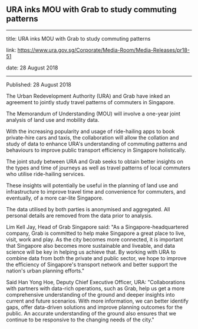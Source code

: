 ## URA inks MOU with Grab to study commuting patterns

---

title: URA inks MOU with Grab to study commuting patterns

link: https://www.ura.gov.sg/Corporate/Media-Room/Media-Releases/pr18-51

date: 28 August 2018

---

Published: 28 August 2018

The Urban Redevelopment Authority (URA) and Grab have inked an agreement to jointly study travel patterns of commuters in Singapore.

  
The Memorandum of Understanding (MOU) will involve a one-year joint analysis of land use and mobility data.

With the increasing popularity and usage of ride-hailing apps to book private-hire cars and taxis, the collaboration will allow the collation and study of data to enhance URA's understanding of commuting patterns and behaviours to improve public transport efficiency in Singapore holistically.

The joint study between URA and Grab seeks to obtain better insights on the types and time of journeys as well as travel patterns of local commuters who utilise ride-hailing services.

These insights will potentially be useful in the planning of land use and infrastructure to improve travel time and convenience for commuters, and eventually, of a more car-lite Singapore.

The data utilised by both parties is anonymised and aggregated. All personal details are removed from the data prior to analysis.

Lim Kell Jay, Head of Grab Singapore said: "As a Singapore-headquartered company, Grab is committed to help make Singapore a great place to live, visit, work and play. As the city becomes more connected, it is important that Singapore also becomes more sustainable and liveable, and data science will be key in helping us achieve that. By working with URA to combine data from both the private and public sector, we hope to improve the efficiency of Singapore's transport network and better support the nation's urban planning efforts."

Said Han Yong Hoe, Deputy Chief Executive Officer, URA: "Collaborations with partners with data-rich operations, such as Grab, help us get a more comprehensive understanding of the ground and deeper insights into current and future scenarios. With more information, we can better identify gaps, offer data-driven solutions and improve planning outcomes for the public. An accurate understanding of the ground also ensures that we continue to be responsive to the changing needs of the city."
